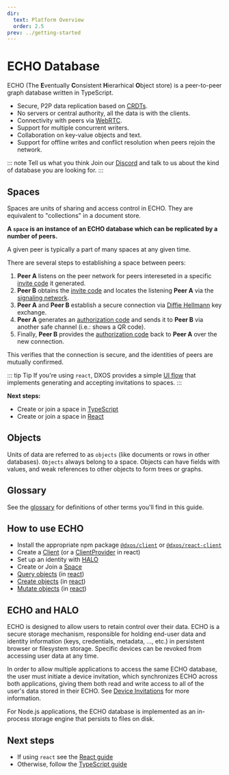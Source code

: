 ```yaml
---
dir:
  text: Platform Overview
  order: 2.5
prev: ../getting-started
---
```


# ECHO Database

ECHO (The **E**ventually **C**onsistent **H**ierarhical **O**bject store) is a peer-to-peer graph database written in TypeScript.

* Secure, P2P data replication based on [CRDTs](https://en.wikipedia.org/wiki/Conflict-free_replicated_data_type).
* No servers or central authority, all the data is with the clients.
* Connectivity with peers via [WebRTC](https://en.wikipedia.org/wiki/WebRTC).
* Support for multiple concurrent writers.
* Collaboration on key-value objects and text.
* Support for offline writes and conflict resolution when peers rejoin the network.

::: note Tell us what you think
Join our [Discord](https://discord.gg/KsDBXuUxvD) and talk to us about the kind of database you are looking for.
:::

## Spaces

Spaces are units of sharing and access control in ECHO. They are equivalent to "collections" in a document store.

**A `space` is an instance of an ECHO database which can be replicated by a number of peers.**

A given peer is typically a part of many spaces at any given time.

There are several steps to establishing a space between peers:

1. <span class="peer-a">**Peer A**</span> listens on the peer network for peers intereseted in a specific [invite code](../glossary#invitation-code) it generated.
2. <span class="peer-b">**Peer B**</span> obtains the [invite code](../glossary#invitation-code) and locates the listening <span class="peer-a">**Peer A**</span> via the [signaling network](../glossary#signaling-service).
3. <span class="peer-a">**Peer A**</span> and <span class="peer-b">**Peer B**</span> establish a secure connection via [Diffie Hellmann](https://en.wikipedia.org/wiki/Diffie%E2%80%93Hellman_key_exchange) key exchange.
4. <span class="peer-a">**Peer A**</span> generates an [authorization code](../glossary#authorization-code) and sends it to <span class="peer-b">**Peer B**</span> via another safe channel (i.e.: shows a QR code).
5. Finally, <span class="peer-b">**Peer B**</span> provides the [authorization code](../glossary#authorization-code) back to <span class="peer-a">**Peer A**</span> over the new connection.

This verifies that the connection is secure, and the identities of peers are mutually confirmed.

::: tip Tip
If you're using `react`, DXOS provides a simple [UI flow](../react/spaces#joining-spaces) that implements generating and accepting invitations to spaces.
:::

**Next steps:**

* Create or join a space in [TypeScript](../typescript/spaces)
* Create or join a space in [React](../react/spaces)

## Objects

Units of data are referred to as `objects` (like documents or rows in other databases). `Objects` always belong to a space. Objects can have fields with values, and weak references to other objects to form trees or graphs.

## Glossary

See the [glossary](../glossary) for definitions of other terms you'll find in this guide.

## How to use ECHO

* Install the appropriate npm package [`@dxos/client`](../typescript) or [`@dxos/react-client`](../react)
* Create a [Client](../typescript#configuration) (or a [ClientProvider](../react#cofiguration) in react)
* Set up an identity with [HALO](./halo)
* Create or Join a [Space](#spaces)
* [Query objects](../typescript/queries) (in [react](../react/queries))
* [Create objects](../typescript/mutations#creating-objects) (in [react](../react/mutations))
* [Mutate objects](../typescript/mutations) (in [react](../react/mutations))

## ECHO and HALO

ECHO is designed to allow users to retain control over their data. ECHO is a secure storage mechanism, responsible for holding end-user data and identity information (keys, credentials, metadata, ..., etc.) in persistent browser or filesystem storage. Specific devices can be revoked from accessing user data at any time.

In order to allow multiple applications to access the same ECHO database, the user must initiate a device invitation, which synchronizes ECHO across both applications, giving them both read and write access to all of the user's data stored in their ECHO. See [Device Invitations](./halo#device-invitations) for more information.

For Node.js applications, the ECHO database is implemented as an in-process storage engine that persists to files on disk.

## Next steps

* If using `react` see the [React guide](../react/)
* Otherwise, follow the [TypeScript guide](../typescript/)
